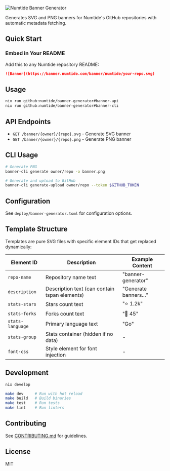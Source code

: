![Numtide Banner Generator](https://banner.numtide.com/banner/numtide/banner-generator.svg?1)

Generates SVG and PNG banners for Numtide's GitHub repositories with automatic metadata fetching.

## Quick Start

### Embed in Your README

Add this to any Numtide repository README:

```markdown
![Banner](https://banner.numtide.com/banner/numtide/your-repo.svg)
```

## Usage

```bash
nix run github:numtide/banner-generator#banner-api
nix run github:numtide/banner-generator#banner-cli
```

## API Endpoints

- `GET /banner/{owner}/{repo}.svg` - Generate SVG banner
- `GET /banner/{owner}/{repo}.png` - Generate PNG banner

## CLI Usage

```bash
# Generate PNG
banner-cli generate owner/repo -o banner.png

# Generate and upload to GitHub
banner-cli generate-upload owner/repo --token $GITHUB_TOKEN
```

## Configuration

See `deploy/banner-generator.toml` for configuration options.

## Template Structure

Templates are pure SVG files with specific element IDs that get replaced dynamically:

| Element ID | Description | Example Content |
|------------|-------------|-----------------|
| `repo-name` | Repository name text | "banner-generator" |
| `description` | Description text (can contain tspan elements) | "Generate banners..." |
| `stats-stars` | Stars count text | "⭐ 1.2k" |
| `stats-forks` | Forks count text | "🍴 45" |
| `stats-language` | Primary language text | "Go" |
| `stats-group` | Stats container (hidden if no data) | - |
| `font-css` | Style element for font injection | - |


## Development

```bash
nix develop

make dev     # Run with hot reload
make build   # Build binaries
make test    # Run tests
make lint    # Run linters
```

## Contributing

See [CONTRIBUTING.md](CONTRIBUTING.md) for guidelines.

## License

MIT
